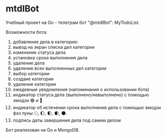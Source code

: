 # mtdlBot

Учебный проект на Go - телеграм бот "@mtdlBot": MyTodoList.

Возможности бота:
  1. добавление дела в категорию
  2. вывод на экран списка дел категории
  3. изменение статуса дела
  4. установка срока выполнения дела
  5. удаление дела 
  6. удаление всех выполненных дел категории
  7. выбор категории
  8. создаие категории
  9. удаление категории
  10. ежедевные уведомления (напоминания о использовании бота)
  11. индикатор статуса дела (выполнено/невыполнено) с помощью эмодзи 🟢 и 🔴
  12. индикатор об истечении срока выполнения дела с помощью эмодзи фаз луны 🌕, 🌔, 🌓, 🌒, 🌑.
  13. подпись даты завершения дела под самим делом

Бот реализован на Go и MongoDB.